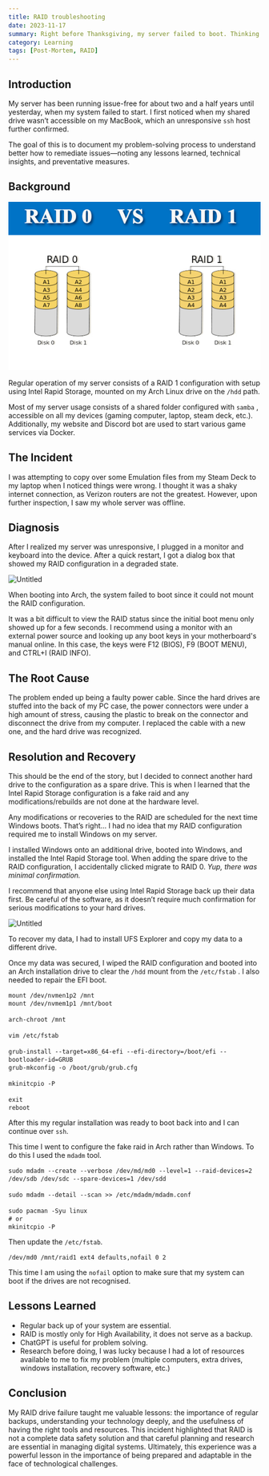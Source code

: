 ```yaml
---
title: RAID troubleshooting
date: 2023-11-17
summary: Right before Thanksgiving, my server failed to boot. Thinking it was a failed hard drive, I tried to diagnose the problem. Leading to an even worse issue. Here is the post-mortem.
category: Learning
tags: [Post-Mortem, RAID]
---
```


## Introduction

My server has been running issue-free for about two and a half years until yesterday, when my system failed to start. I first noticed when my shared drive wasn’t accessible on my MacBook, which an unresponsive `ssh` host further confirmed. 

The goal of this is to document my problem-solving process to understand better how to remediate issues—noting any lessons learned, technical insights, and preventative measures.

## Background

![raid](src/assets/images/raid-0-vs-raid-1-thumbnail.jpg)

Regular operation of my server consists of a RAID 1 configuration with setup using Intel Rapid Storage, mounted on my Arch Linux drive on the `/hdd` path.

Most of my server usage consists of a shared folder configured with `samba` , accessible on all my devices (gaming computer, laptop, steam deck, etc.). Additionally, my website and Discord bot are used to start various game services via Docker.

## The Incident

I was attempting to copy over some Emulation files from my Steam Deck to my laptop when I noticed things were wrong. I thought it was a shaky internet connection, as Verizon routers are not the greatest. However, upon further inspection, I saw my whole server was offline.

## Diagnosis

After I realized my server was unresponsive, I plugged in a monitor and keyboard into the device. After a quick restart, I got a dialog box that showed my RAID configuration in a degraded state.

![Untitled](RAID%20troubleshooting%20d02f415d29784a2cbbccfcf433ad99ba/Untitled%201.png)

When booting into Arch, the system failed to boot since it could not mount the RAID configuration. 

It was a bit difficult to view the RAID status since the initial boot menu only showed up for a few seconds. I recommend using a monitor with an external power source and looking up any boot keys in your motherboard's manual online. In this case, the keys were F12 (BIOS), F9 (BOOT MENU), and CTRL+I (RAID INFO).

## The Root Cause

The problem ended up being a faulty power cable. Since the hard drives are stuffed into the back of my PC case, the power connectors were under a high amount of stress, causing the plastic to break on the connector and disconnect the drive from my computer. I replaced the cable with a new one, and the hard drive was recognized.

## Resolution and Recovery

This should be the end of the story, but I decided to connect another hard drive to the configuration as a spare drive. This is when I learned that the Intel Rapid Storage configuration is a fake raid and any modifications/rebuilds are not done at the hardware level. 

Any modifications or recoveries to the RAID are scheduled for the next time Windows boots. That’s right… I had no idea that my RAID configuration required me to install Windows on my server.

I installed Windows onto an additional drive, booted into Windows, and installed the Intel Rapid Storage tool. When adding the spare drive to the RAID configuration, I accidentally clicked migrate to RAID 0. *Yup, there was minimal confirmation.* 

I recommend that anyone else using Intel Rapid Storage back up their data first. Be careful of the software, as it doesn’t require much confirmation for serious modifications to your hard drives.  

![Untitled](RAID%20troubleshooting%20d02f415d29784a2cbbccfcf433ad99ba/Untitled%202.png)

To recover my data, I had to install UFS Explorer and copy my data to a different drive.

Once my data was secured, I wiped the RAID configuration and booted into an Arch installation drive to clear the `/hdd` mount from the `/etc/fstab` . I also needed to repair the EFI boot.

```
mount /dev/nvmen1p2 /mnt
mount /dev/nvmem1p1 /mnt/boot

arch-chroot /mnt

vim /etc/fstab

grub-install --target=x86_64-efi --efi-directory=/boot/efi --bootloader-id=GRUB
grub-mkconfig -o /boot/grub/grub.cfg

mkinitcpio -P

exit
reboot
```

After this my regular installation was ready to boot back into and I can continue over `ssh`.

This time I went to configure the fake raid in Arch rather than Windows. To do this I used the `mdadm` tool.

```
sudo mdadm --create --verbose /dev/md/md0 --level=1 --raid-devices=2 /dev/sdb /dev/sdc --spare-devices=1 /dev/sdd

sudo mdadm --detail --scan >> /etc/mdadm/mdadm.conf

sudo pacman -Syu linux
# or
mkinitcpio -P
```

Then update the `/etc/fstab`.

```
/dev/md0 /mnt/raid1 ext4 defaults,nofail 0 2
```

This time I am using the `nofail` option to make sure that my system can boot if the drives are not recognised.

## Lessons Learned

- Regular back up of your system are essential.
- RAID is mostly only for High Availability, it does not serve as a backup.
- ChatGPT is useful for problem solving.
- Research before doing, I was lucky because I had a lot of resources available to me to fix my problem (multiple computers, extra drives, windows installation, recovery software, etc.)

## Conclusion

My RAID drive failure taught me valuable lessons: the importance of regular backups, understanding your technology deeply, and the usefulness of having the right tools and resources. This incident highlighted that RAID is not a complete data safety solution and that careful planning and research are essential in managing digital systems. Ultimately, this experience was a powerful lesson in the importance of being prepared and adaptable in the face of technological challenges.
